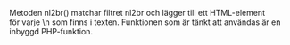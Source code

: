 Metoden nl2br() matchar filtret nl2br och lägger till ett HTML-element <br>
för varje \n som finns i texten.
Funktionen som är tänkt att användas är en inbyggd PHP-funktion.
